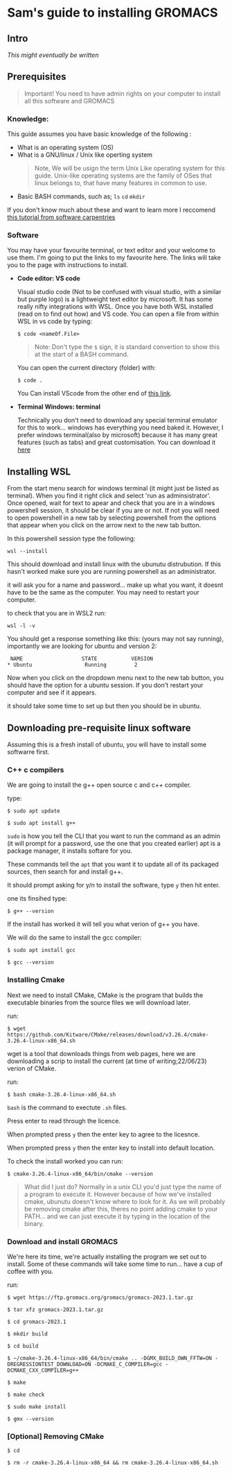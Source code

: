 # Sam's guide to installing GROMACS

## Intro
*This might eventually be written*


## Prerequisites 

> Important! You need to have admin rights on your computer to install all this software and GROMACS

### Knowledge:
This guide assumes you have basic knowledge of the following :
- What is an operating system (OS)
- What is a GNU/linux / Unix like operting system
    > Note, We will be usign the term Unix Like operating system for this guide. Unix-like operating systems are the family of OSes that linux belongs to, that have many features in common to use.
- Basic BASH  commands, such as; `ls` `cd` `mkdir`

If you don't know much about these and want to learn more I reccomend [this tutorial from software carpentries](https://swcarpentry.github.io/shell-novice/)

### Software

You may have your favourite terminal, or text editor and your welcome to use them. I'm going to put the links to my favourite here. The links will take you to the page with instructions to install.

- **Code editor: VS code**

    Visual studio code (Not to be confused with visual studio, with a similar but purple logo) is a lightweight text editor by microsoft. It has some really nifty integrations with WSL. Once you have both WSL installed (read on to find out how) and VS code. You can open a file from within WSL in vs code by typing:

    `$ code <nameOf.File>`
    > Note: Don't type the `$` sign, it is standard convertion to show this at the start of a BASH command.

    You can open the current directory (folder) with:

    `$ code .`

    You Can install VScode from the other end of [this link](https://code.visualstudio.com/Download).

- **Terminal Windows: terminal** 

    Technically you don't need to download any special terminal emulator for this to work... windows has everything you need baked it. However, I prefer windows terminal(also by microsoft) because it has many great features (such as tabs) and great customisation. You can download it [here](https://apps.microsoft.com/store/detail/windows-terminal/9N0DX20HK701)


## Installing WSL

From the start menu search for windows terminal (it might just be listed as terminal). When you find it right click and select 'run as adminsistrator'. Once opened, wait for text to apear and check that you are in a windows powershell session, it should be clear if you are or not. If not you will need to open powershell in a new tab by selecting powershell from the options that appear when you click on the arrow next to the new tab button.

In this powershell session type the following:

```
wsl --install
```

This should download and install linux with the ubunutu distrubution. If this hasn't worked make sure you are running powershell as an administrator. 

it will ask you for a name and password... make up what you want, it doesnt have to be the same as the computer.
You may need to restart your computer.

to check that you are in WSL2 run:
```
wsl -l -v
```
You should get a response something like this:
(yours may not say running), importantly we are looking for ubuntu and version 2:
```
 NAME                   STATE           VERSION
* Ubuntu                 Running         2
```

Now when you click on the dropdown menu next to the new tab button, you should have the option for a ubuntu session. If you don't restart your computer and see if it appears.


it should take some time to set up but then you should be in ubuntu. 

## Downloading pre-requisite linux software

Assuming this is a fresh install of ubuntu, you will have to install some softwarre first.

### C++ c compilers 
We are going to install the g++ open source c and c++ compiler.

type:
```
$ sudo apt update

$ sudo apt install g++
```
`sudo` is how you tell the CLI that you want to run the command as an admin (it will prompt for a password, use the one that you created earlier)
apt is a package manager, it installs softare for you.

These commands tell the `apt` that you want it to update all of its packaged sources, then search for and install g++.

It should prompt asking for y/n to install the software, type `y` then hit enter.

one its finsihed type:

```
$ g++ --version
```

If the install has worked it will tell you what verion of g++ you have.

We will do the same to install the gcc compiler:
```
$ sudo apt install gcc

$ gcc --version
```

### Installing Cmake
Next we need to install CMake, CMake is the program that builds the executable binaries from the source files we will download later.

run:
```
$ wget https://github.com/Kitware/CMake/releases/download/v3.26.4/cmake-3.26.4-linux-x86_64.sh
```
wget is a tool that downloads things from web pages, here we are downloading a scrip to install the current (at time of writing;22/06/23) verion of CMake.

run:

```
$ bash cmake-3.26.4-linux-x86_64.sh
```
`bash` is the command to exectute `.sh` files.

Press enter to read through the licence.

When prompted press `y` then the enter key to agree to the licesnce.

When prompted press `y` then the enter key to install into default location.

To check the install worked you can run:

```
$ cmake-3.26.4-linux-x86_64/bin/cmake --version
```
> What did I just do? 
Normally in a unix CLI you'd just type the name of a program to execute it. However because of how we've installed cmake, ubunutu doesn't know where to look for it. As we will probably be removing cmake after this, theres no point adding cmake to your PATH... and we can just execute it by typing in the location of the binary. 

### Download and install GROMACS

We're here its time, we're actually installing the program we set out to install. Some of these commands will take some time to run... have a cup of coffee with you.

run:
```
$ wget https://ftp.gromacs.org/gromacs/gromacs-2023.1.tar.gz

$ tar xfz gromacs-2023.1.tar.gz

$ cd gromacs-2023.1

$ mkdir build

$ cd build

$ ~/cmake-3.26.4-linux-x86_64/bin/cmake .. -DGMX_BUILD_OWN_FFTW=ON -DREGRESSIONTEST_DOWNLOAD=ON -DCMAKE_C_COMPILER=gcc -DCMAKE_CXX_COMPILER=g++

$ make

$ make check 

$ sudo make install

$ gmx --version
```

### [Optional] Removing CMake

```
$ cd 

$ rm -r cmake-3.26.4-linux-x86_64 && rm cmake-3.26.4-linux-x86_64.sh 
```
